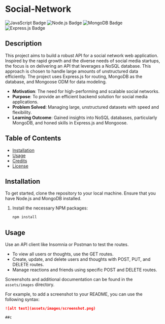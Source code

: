 # Social-Network

![JavaScript Badge](https://img.shields.io/badge/JavaScript-ES6+-yellow)
![Node.js Badge](https://img.shields.io/badge/Node.js-v12.18-green)
![MongoDB Badge](https://img.shields.io/badge/MongoDB-NoSQL-green)
![Express.js Badge](https://img.shields.io/badge/Express.js-4.x-blue)

## Description

This project aims to build a robust API for a social network web application. Inspired by the rapid growth and the diverse needs of social media startups, the focus is on delivering an API that leverages a NoSQL database. This approach is chosen to handle large amounts of unstructured data efficiently. The project uses Express.js for routing, MongoDB as the database, and Mongoose ODM for data modeling.

- **Motivation**: The need for high-performing and scalable social networks.
- **Purpose**: To provide an efficient backend solution for social media applications.
- **Problem Solved**: Managing large, unstructured datasets with speed and flexibility.
- **Learning Outcome**: Gained insights into NoSQL databases, particularly MongoDB, and honed skills in Express.js and Mongoose.

## Table of Contents

- [Installation](#installation)
- [Usage](#usage)
- [Credits](#credits)
- [License](#license)

## Installation

To get started, clone the repository to your local machine. Ensure that you have Node.js and MongoDB installed.

1. Install the necessary NPM packages:
   ```bash
   npm install

## Usage

Use an API client like Insomnia or Postman to test the routes.

- To view all users or thoughts, use the GET routes.
- Create, update, and delete users and thoughts with POST, PUT, and DELETE routes.
- Manage reactions and friends using specific POST and DELETE routes.

Screenshots and additional documentation can be found in the `assets/images` directory.

For example, to add a screenshot to your README, you can use the following syntax:

```md
![alt text](assets/images/screenshot.png)

##c
